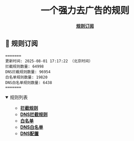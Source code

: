 <div align="center">
<h1 align="center"><br>一个强力去广告的规则</h1>

<h4>
  <a href="#a">规则订阅</a>
</h4>

</div>

<h2 id="a">🎯 规则订阅</h2>

```
=======
更新时间: 2025-08-01 17:17:22 （北京时间）
拦截规则数量: 64998
DNS拦截规则数量: 96954
白名单规则数量: 19820
DNS白名单规则数量: 6438
=======
``` 
<details open>
<summary>规则列表</summary>
<ul>

- **[拦截规则](https://raw.githubusercontent.com/LINJIANPEI/LinlinDNS/main/rules.txt)**
- **[DNS拦截规则](https://raw.githubusercontent.com/LINJIANPEI/LinlinDNS/main/dns.txt)**
- **[白名单](https://raw.githubusercontent.com/LINJIANPEI/LinlinDNS/main/allow.txt)**
- **[DNS白名单](https://raw.githubusercontent.com/LINJIANPEI/LinlinDNS/main/dnsallow.txt)**
- **[DNS配置](https://raw.githubusercontent.com/LINJIANPEI/LinlinDNS/main/DnsConfiguration.txt)**
</ul>
</details>